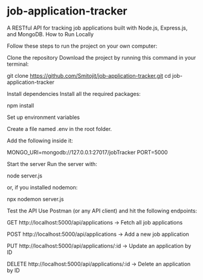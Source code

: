# job-application-tracker
A RESTful API for tracking job applications built with Node.js, Express.js, and MongoDB.
How to Run Locally

Follow these steps to run the project on your own computer:

Clone the repository
Download the project by running this command in your terminal:

git clone https://github.com/Smitojit/job-application-tracker.git
cd job-application-tracker


Install dependencies
Install all the required packages:

npm install


Set up environment variables

Create a file named .env in the root folder.

Add the following inside it:

MONGO_URI=mongodb://127.0.0.1:27017/jobTracker
PORT=5000


Start the server
Run the server with:

node server.js


or, if you installed nodemon:

npx nodemon server.js


Test the API
Use Postman (or any API client) and hit the following endpoints:

GET http://localhost:5000/api/applications → Fetch all job applications

POST http://localhost:5000/api/applications → Add a new job application

PUT http://localhost:5000/api/applications/:id → Update an application by ID

DELETE http://localhost:5000/api/applications/:id → Delete an application by ID

